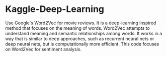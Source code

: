 # Kaggle-Deep-Learning
Use Google's Word2Vec for movie reviews.
It is a deep-learning inspired method that focuses on the meaning of words. 
Word2Vec attempts to understand meaning and semantic relationships among words. 
It works in a way that is similar to deep approaches, such as recurrent neural nets or deep neural nets, 
but is computationally more efficient. This code focuses on Word2Vec for sentiment analysis.
